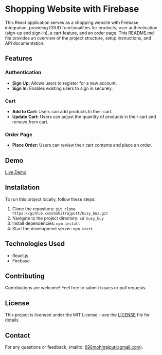 # Shopping Website with Firebase

This React application serves as a shopping website with Firebase integration, providing CRUD functionalities for products, user authentication (sign-up and sign-in), a cart feature, and an order page. This README.md file provides an overview of the project structure, setup instructions, and API documentation.

## Features

### Authentication
- **Sign Up:** Allows users to register for a new account.
- **Sign In:** Enables existing users to sign in securely.

### Cart
- **Add to Cart:** Users can add products to their cart.
- **Update Cart:** Users can adjust the quantity of products in their cart and remove from cart.

### Order Page
- **Place Order:** Users can review their cart contents and place an order.


## Demo

[Live Demo](https://mohitrajputt.github.io/Busy_Buy/) 

## Installation

To run this project locally, follow these steps:

1. Clone the repository: `git clone https://github.com/mohitrajputt/busy_bus.git`
2. Navigate to the project directory: `cd busy_buy`
3. Install dependencies: `npm install`
4. Start the development server: `npm start`

## Technologies Used

- React.js
- Firebase


## Contributing

Contributions are welcome! Feel free to submit issues or pull requests.

## License

This project is licensed under the MIT License - see the [LICENSE](LICENSE) file for details.

## Contact

For any questions or feedback, (mailto: 999mohitrajput@gmail.com).


